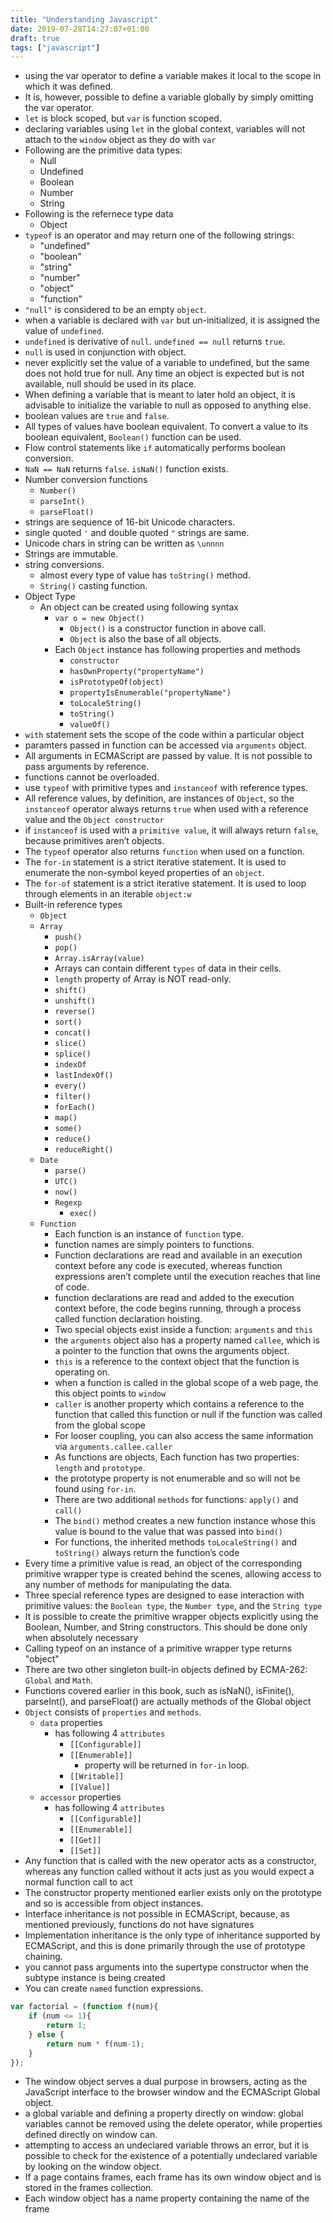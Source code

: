 ```yaml
---
title: "Understanding Javascript"
date: 2019-07-28T14:27:07+01:00
draft: true
tags: ["javascript"]
---
```


* using the var operator to define a variable makes it local to the scope in which it was defined.
* It is, however, possible to define a variable globally by simply omitting the var operator.
* `let` is block scoped, but `var` is function scoped.
* declaring variables using `let` in the global context, variables will not attach to the `window` object as they do with `var`
* Following are the primitive data types:
  * Null
  * Undefined
  * Boolean
  * Number
  * String
* Following is the refernece type data
  * Object
* `typeof` is an operator and may return one of the following strings:
  * "undefined"
  * "boolean"
  * "string"
  * "number"
  * "object"
  * "function"
* `"null"` is considered to be an empty `object`.
* when a variable is declared with `var` but un-initialized, it is assigned the value of `undefined`.
* `undefined` is derivative of `null`. `undefined == null` returns `true`.
* `null` is used in conjunction with object.
* never explicitly set the value of a variable to undefined, but the same does not hold true for null. Any time an object is expected but is not available, null should be used in its place.
* When defining a variable that is meant to later hold an object, it is advisable to initialize the variable to null as opposed to anything else.
* boolean values are `true` and `false`.
* All types of values have boolean equivalent. To convert a value to its boolean equivalent, `Boolean()` function can be used.
* Flow control statements like `if` automatically performs boolean conversion.
* `NaN == NaN` returns `false`. `isNaN()` function exists.
* Number conversion functions
  * `Number()`
  * `parseInt()`
  * `parseFloat()`
* strings are sequence of 16-bit Unicode characters.
* single quoted `'` and double quoted `"` strings are same.
* Unicode chars in string can be written as `\unnnn`
* Strings are immutable.
* string conversions.
  * almost every type of value has `toString()` method.
  * `String()` casting function.
* Object Type 
  * An object can be created using following syntax
    * `var o = new Object()`
      * `Object()` is a constructor function in above call.
      * `Object` is also the base of all objects.
    * Each `Object` instance has following properties and methods
      * `constructor`
      * `hasOwnProperty("propertyName")`
      * `isPrototypeOf(object)`
      * `propertyIsEnumerable("propertyName")`
      * `toLocaleString()`
      * `toString()`
      * `valueOf()`
* `with` statement sets the scope of the code within a particular object
* paramters passed in function can be accessed via `arguments` object.
* All arguments in ECMAScript are passed by value. It is not possible to pass arguments by reference.
* functions cannot be overloaded.
* use `typeof` with primitive types and `instanceof` with reference types.
* All reference values, by definition, are instances of `Object`, so the `instanceof` operator always returns `true` when used with a reference value and the `Object constructor`
* if `instanceof` is used with a `primitive value`, it will always return `false`, because primitives aren’t objects.
* The `typeof` operator also returns `function` when used on a function.
* The `for-in` statement is a strict iterative statement. It is used to enumerate the non-symbol keyed properties of an `object`.
* The `for-of` statement is a strict iterative statement. It is used to loop through elements in an iterable `object:w`
* Built-in reference types
  * `Object`
  * `Array`
    * `push()`
    * `pop()`
    * `Array.isArray(value)`
    * Arrays can contain different `types` of data in their cells.
    * `length` property of Array is NOT read-only.
    * `shift()`
    * `unshift()`
    * `reverse()`
    * `sort()`
    * `concat()`
    * `slice()`
    * `splice()`
    * `indexOf`
    * `lastIndexOf()`
    * `every()`
    * `filter()`
    * `forEach()`
    * `map()`
    * `some()`
    * `reduce()`
    * `reduceRight()`
  * `Date`
    * `parse()`
    * `UTC()`
    * `now()`
    * `Regexp`
      * `exec()`
  * `Function`
    * Each function is an instance of `function` type.
    * function names are simply pointers to functions.
    * Function declarations are read and available in an execution context before any code is executed, whereas function expressions aren’t complete until the execution reaches that line of code.
    * function declarations are read and added to the execution context before, the code begins running, through a process called function declaration hoisting.
    * Two special objects exist inside a function: `arguments` and `this`
    * the `arguments` object also has a property named `callee`, which is a pointer to the function that owns the arguments object.
    * `this` is a reference to the context object that the function is operating on.
    * when a function is called in the global scope of a web page, the this object points to `window`
    * `caller` is another property which contains a reference to the function that called this function or null if the function was called from the global scope
    * For looser coupling, you can also access the same information via `arguments.callee.caller`
    * As functions are objects, Each function has two properties: `length` and `prototype`.
    * the prototype property is not enumerable and so will not be found using `for-in`.
    * There are two additional `methods` for functions: `apply()` and `call()`
    * The `bind()` method creates a new function instance whose this value is bound to the value that was passed into `bind()`
    * For functions, the inherited methods `toLocaleString()` and `toString()` always return the function’s code
* Every time a primitive value is read, an object of the corresponding primitive wrapper type is created behind the scenes, allowing access to any number of methods for manipulating the data.
* Three special reference types are designed to ease interaction with primitive values: the `Boolean type`, the `Number type`, and the `String type`
* It is possible to create the primitive wrapper objects explicitly using the Boolean, Number, and String constructors. This should be done only when absolutely necessary
* Calling typeof on an instance of a primitive wrapper type returns "object"
* There are two other singleton built-in objects defined by ECMA-262: `Global` and `Math`.
* Functions covered earlier in this book, such as isNaN(), isFinite(), parseInt(), and parseFloat() are actually methods of the Global object
* `Object` consists of `properties` and `methods`.
  * `data` properties
    * has following 4 `attributes`
      * `[[Configurable]]`
      * `[[Enumerable]]`
        * property will be returned in `for-in` loop.
      * `[[Writable]]`
      * `[[Value]]`
  * `accessor` properties
    * has following 4 `attributes`
      * `[[Configurable]]`
      * `[[Enumerable]]`
      * `[[Get]]`
      * `[[Set]]`
* Any function that is called with the new operator acts as a constructor, whereas any function called without it acts just as you would expect a normal function call to act
* The constructor property mentioned earlier exists only on the prototype and so is accessible from object instances.
* Interface inheritance is not possible in ECMAScript, because, as mentioned previously, functions do not have signatures
* Implementation inheritance is the only type of inheritance supported by ECMAScript, and this is done primarily through the use of prototype chaining.
* you cannot pass arguments into the supertype constructor when the subtype instance is being created
* You can create `named` function expressions.

```javascript
var factorial = (function f(num){
    if (num <= 1){
        return 1;
    } else {
        return num * f(num-1);
    }
});
```
* The window object serves a dual purpose in browsers, acting as the JavaScript interface to the browser window and the ECMAScript Global object. 
* a global variable and defining a property directly on window: global variables cannot be removed using the delete operator, while properties defined directly on window can.
* attempting to access an undeclared variable throws an error, but it is possible to check for the existence of a potentially undeclared variable by looking on the window object.
* If a page contains frames, each frame has its own window object and is stored in the frames collection.
* Each window object has a name property containing the name of the frame












